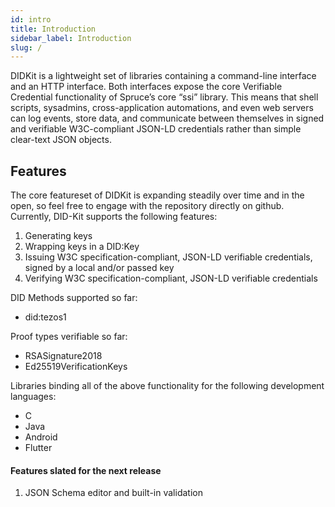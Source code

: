```yaml
---
id: intro
title: Introduction
sidebar_label: Introduction
slug: /
---
```


DIDKit is a lightweight set of libraries containing a command-line interface and an HTTP interface. Both interfaces expose the core Verifiable Credential functionality of Spruce’s core “ssi” library. This means that shell scripts, sysadmins, cross-application automations, and even web servers can log events, store data, and communicate between themselves in signed and verifiable W3C-compliant JSON-LD credentials rather than simple clear-text JSON objects.

## Features

The core featureset of DIDKit is expanding steadily over time and in the open, so feel free to engage with the repository directly on github. Currently, DID-Kit supports the following features:

1. Generating keys
2. Wrapping keys in a DID:Key 
3. Issuing W3C specification-compliant, JSON-LD verifiable credentials, signed by a local and/or passed key
4. Verifying W3C specification-compliant, JSON-LD verifiable credentials

DID Methods supported so far: 
* did:tezos1

Proof types verifiable so far:
* RSASignature2018
* Ed25519VerificationKeys

Libraries binding all of the above functionality for the following development languages:
* C
* Java
* Android
* Flutter

#### Features slated for the next release

1. JSON Schema editor and built-in validation